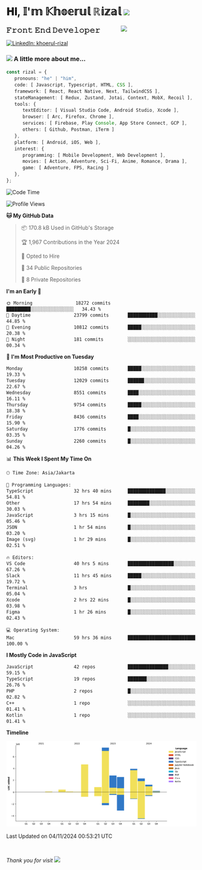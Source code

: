 <h1> 𝐇𝐢, 𝕀'𝕞 𝕂𝕙𝕠𝕖𝕣𝕦𝕝 ℝ𝕚𝕫𝕒𝕝 <img src="https://media.giphy.com/media/mGcNjsfWAjY5AEZNw6/giphy.gif" width="50"></h1>
<img align='right' src="https://media.giphy.com/media/v1.Y2lkPTc5MGI3NjExOWI2ajR2NGJubzBsZHFuaHMwajRrcDNsNXJwOG8yb3F0NjhkNXF4OSZlcD12MV9pbnRlcm5hbF9naWZfYnlfaWQmY3Q9cw/fkZukR450RQ1qnGaq9/giphy.gif" width="200">
<strong style="font-size:20px;">𝙵𝚛𝚘𝚗𝚝 𝙴𝚗𝚍 𝙳𝚎𝚟𝚎𝚕𝚘𝚙𝚎𝚛</strong>
</p></em>

[![LinkedIn: khoerul-rizal](https://img.shields.io/badge/khoerul--rizal-blue?style=flat-square&logo=Linkedin&logoColor=white&link=https://www.linkedin.com/in/khoerul-rizal/)](https://www.linkedin.com/in/khoerul-rizal/)

### <img src="https://media.giphy.com/media/VgCDAzcKvsR6OM0uWg/giphy.gif" width="50"> A little more about me...

```typescript
const rizal = {
   pronouns: "he" | "him",
   code: [ Javascript, Typescript, HTML, CSS ],
   framework: [ React, React Native, Next, TailwindCSS ],
   stateManagement: [ Redux, Zustand, Jotai, Context, MobX, Recoil ],
   tools: {
      textEditor: [ Visual Studio Code, Android Studio, Xcode ],
      browser: [ Arc, Firefox, Chrome ],
      services: [ Firebase, Play Console, App Store Connect, GCP ],
      others: [ Github, Postman, iTerm ]
   },
   platform: [ Android, iOS, Web ],
   interest: {
      programming: [ Mobile Development, Web Development ],
      movies: [ Action, Adventure, Sci-Fi, Anime, Romance, Drama ],
      game: [ Adventure, FPS, Racing ]
   },
};
```

<!--START_SECTION:waka-->
![Code Time](http://img.shields.io/badge/Code%20Time-1%2C462%20hrs%2042%20mins-blue)

![Profile Views](http://img.shields.io/badge/Profile%20Views-0-blue)

**🐱 My GitHub Data** 

> 📦 170.8 kB Used in GitHub's Storage 
 > 
> 🏆 1,967 Contributions in the Year 2024
 > 
> 💼 Opted to Hire
 > 
> 📜 34 Public Repositories 
 > 
> 🔑 8 Private Repositories 
 > 
**I'm an Early 🐤** 

```text
🌞 Morning                18272 commits       █████████░░░░░░░░░░░░░░░░   34.43 % 
🌆 Daytime                23799 commits       ███████████░░░░░░░░░░░░░░   44.85 % 
🌃 Evening                10812 commits       █████░░░░░░░░░░░░░░░░░░░░   20.38 % 
🌙 Night                  181 commits         ░░░░░░░░░░░░░░░░░░░░░░░░░   00.34 % 
```
📅 **I'm Most Productive on Tuesday** 

```text
Monday                   10258 commits       █████░░░░░░░░░░░░░░░░░░░░   19.33 % 
Tuesday                  12029 commits       ██████░░░░░░░░░░░░░░░░░░░   22.67 % 
Wednesday                8551 commits        ████░░░░░░░░░░░░░░░░░░░░░   16.11 % 
Thursday                 9754 commits        █████░░░░░░░░░░░░░░░░░░░░   18.38 % 
Friday                   8436 commits        ████░░░░░░░░░░░░░░░░░░░░░   15.90 % 
Saturday                 1776 commits        █░░░░░░░░░░░░░░░░░░░░░░░░   03.35 % 
Sunday                   2260 commits        █░░░░░░░░░░░░░░░░░░░░░░░░   04.26 % 
```


📊 **This Week I Spent My Time On** 

```text
🕑︎ Time Zone: Asia/Jakarta

💬 Programming Languages: 
TypeScript               32 hrs 40 mins      ██████████████░░░░░░░░░░░   54.81 % 
Other                    17 hrs 54 mins      ████████░░░░░░░░░░░░░░░░░   30.03 % 
JavaScript               3 hrs 15 mins       █░░░░░░░░░░░░░░░░░░░░░░░░   05.46 % 
JSON                     1 hr 54 mins        █░░░░░░░░░░░░░░░░░░░░░░░░   03.20 % 
Image (svg)              1 hr 29 mins        █░░░░░░░░░░░░░░░░░░░░░░░░   02.51 % 

🔥 Editors: 
VS Code                  40 hrs 5 mins       █████████████████░░░░░░░░   67.26 % 
Slack                    11 hrs 45 mins      █████░░░░░░░░░░░░░░░░░░░░   19.72 % 
Terminal                 3 hrs               █░░░░░░░░░░░░░░░░░░░░░░░░   05.04 % 
Xcode                    2 hrs 22 mins       █░░░░░░░░░░░░░░░░░░░░░░░░   03.98 % 
Figma                    1 hr 26 mins        █░░░░░░░░░░░░░░░░░░░░░░░░   02.43 % 

💻 Operating System: 
Mac                      59 hrs 36 mins      █████████████████████████   100.00 % 
```

**I Mostly Code in JavaScript** 

```text
JavaScript               42 repos            ███████████████░░░░░░░░░░   59.15 % 
TypeScript               19 repos            ███████░░░░░░░░░░░░░░░░░░   26.76 % 
PHP                      2 repos             █░░░░░░░░░░░░░░░░░░░░░░░░   02.82 % 
C++                      1 repo              ░░░░░░░░░░░░░░░░░░░░░░░░░   01.41 % 
Kotlin                   1 repo              ░░░░░░░░░░░░░░░░░░░░░░░░░   01.41 % 
```



**Timeline**

![Lines of Code chart](https://raw.githubusercontent.com/khoerulrizal/khoerulrizal/main/assets/bar_graph.png)


 Last Updated on 04/11/2024 00:53:21 UTC
<!--END_SECTION:waka-->
</details>
<br/>

<em>Thank you for visit</em> <img src="https://media.giphy.com/media/v1.Y2lkPTc5MGI3NjExcHdvNm1qZWtjaGw0ZjdwM3Z3NnY2dHlueTVuODBta2FiY20wM2YybSZlcD12MV9pbnRlcm5hbF9naWZfYnlfaWQmY3Q9cw/tV25tpdKqdFa9x81k2/giphy.gif" width="40">
